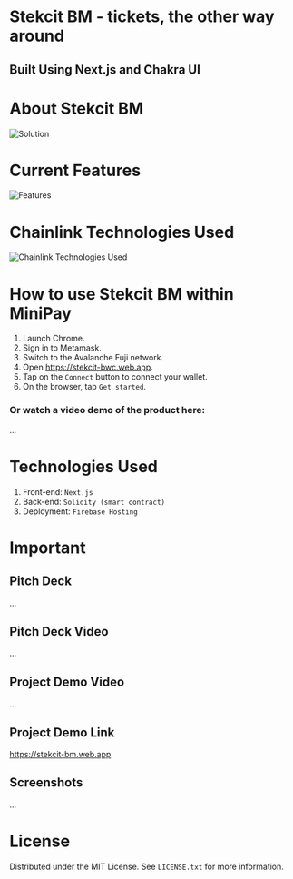 # Stekcit BM - tickets, the other way around

<p align="left"> 
 <h2 align="left">Built Using Next.js and Chakra UI</h2>
</p>

# About Stekcit BM
![Solution](https://github.com/andrewkimjoseph/stekcit-bm/assets/91619206/ebdeae62-9b48-4e2c-afb6-d73a632b0e40)

# Current Features
![Features](https://github.com/andrewkimjoseph/stekcit-bm/assets/91619206/4e44d407-1c27-4398-9565-4493fa70e61d)

# Chainlink Technologies Used
![Chainlink Technologies Used](https://github.com/andrewkimjoseph/stekcit-bm/assets/91619206/2a19b1fd-b916-4672-94c0-cf188902eafc)

# How to use Stekcit BM within MiniPay
1. Launch Chrome.
2. Sign in to Metamask.
3. Switch to the Avalanche Fuji network.
4. Open https://stekcit-bwc.web.app.
5. Tap on the `Connect` button to connect your wallet.
6. On the browser, tap `Get started`.

### Or watch a video demo of the product here: 
...

# Technologies Used
1. Front-end: `Next.js`
2. Back-end: `Solidity (smart contract)`
3. Deployment: `Firebase Hosting`

# Important
## Pitch Deck
...
## Pitch Deck Video
...

## Project Demo Video
...

## Project Demo Link
https://stekcit-bm.web.app

## Screenshots
...

# License
Distributed under the MIT License. See `LICENSE.txt` for more information.
